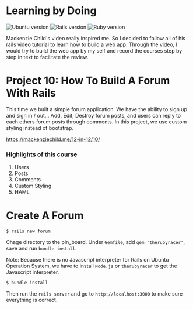 # Learning by Doing 

![Ubuntu version](https://img.shields.io/badge/Ubuntu-16.04%20LTS-orange.svg)
![Rails version](https://img.shields.io/badge/Rails-v5.0.0-blue.svg)
![Ruby version](https://img.shields.io/badge/Ruby-v2.3.1p112-red.svg)

Mackenzie Child's video really inspired me. So I decided to follow all of his rails video tutorial to learn how to build a web app. Through the video, I would try to build the web app by my self and record the courses step by step in text to facilitate the review.


# Project 10: How To Build A Forum With Rails          
This time we built a simple forum application. We have the ability to sign up and sign in / out… Add, Edit, Destroy forum posts, and users can reply to each others forum posts through comments. In this project, we use custom styling instead of bootstrap.


https://mackenziechild.me/12-in-12/10/      


### Highlights of this course
1. Users
2. Posts
3. Comments
4. Custom Styling
5. HAML


# Create A Forum
```console
$ rails new forum
```


Chage directory to the pin_board. Under `Gemfile`, add `gem 'therubyracer'`, save and run `bundle install`.      

Note: 
Because there is no Javascript interpreter for Rails on Ubuntu Operation System, we have to install `Node.js` or `therubyracer` to get the Javascript interpreter.

```console
$ bundle install
```

Then run the `rails server` and go to `http://localhost:3000` to make sure everything is correct.  